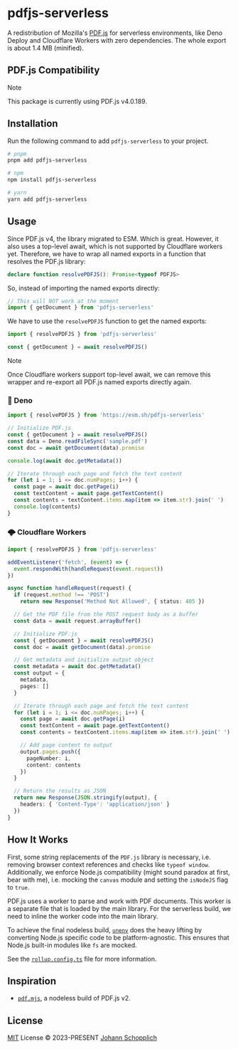 # pdfjs-serverless

A redistribution of Mozilla's [PDF.js](https://github.com/mozilla/pdf.js) for serverless environments, like Deno Deploy and Cloudflare Workers with zero dependencies. The whole export is about 1.4 MB (minified).

## PDF.js Compatibility

> [!NOTE]
> This package is currently using PDF.js v4.0.189.

## Installation

Run the following command to add `pdfjs-serverless` to your project.

```bash
# pnpm
pnpm add pdfjs-serverless

# npm
npm install pdfjs-serverless

# yarn
yarn add pdfjs-serverless
```

## Usage

Since PDF.js v4, the library migrated to ESM. Which is great. However, it also uses a top-level await, which is not supported by Cloudflare workers yet. Therefore, we have to wrap all named exports in a function that resolves the PDF.js library:

```ts
declare function resolvePDFJS(): Promise<typeof PDFJS>
```

So, instead of importing the named exports directly:

```ts
// This will NOT work at the moment
import { getDocument } from 'pdfjs-serverless'
```

We have to use the `resolvePDFJS` function to get the named exports:

```ts
import { resolvePDFJS } from 'pdfjs-serverless'

const { getDocument } = await resolvePDFJS()
```

> [!NOTE]
> Once Cloudflare workers support top-level await, we can remove this wrapper and re-export all PDF.js named exports directly again.

### 🦕 Deno

```ts
import { resolvePDFJS } from 'https://esm.sh/pdfjs-serverless'

// Initialize PDF.js
const { getDocument } = await resolvePDFJS()
const data = Deno.readFileSync('sample.pdf')
const doc = await getDocument(data).promise

console.log(await doc.getMetadata())

// Iterate through each page and fetch the text content
for (let i = 1; i <= doc.numPages; i++) {
  const page = await doc.getPage(i)
  const textContent = await page.getTextContent()
  const contents = textContent.items.map(item => item.str).join(' ')
  console.log(contents)
}
```

### 🌩 Cloudflare Workers

```ts
import { resolvePDFJS } from 'pdfjs-serverless'

addEventListener('fetch', (event) => {
  event.respondWith(handleRequest(event.request))
})

async function handleRequest(request) {
  if (request.method !== 'POST')
    return new Response('Method Not Allowed', { status: 405 })

  // Get the PDF file from the POST request body as a buffer
  const data = await request.arrayBuffer()

  // Initialize PDF.js
  const { getDocument } = await resolvePDFJS()
  const doc = await getDocument(data).promise

  // Get metadata and initialize output object
  const metadata = await doc.getMetadata()
  const output = {
    metadata,
    pages: []
  }

  // Iterate through each page and fetch the text content
  for (let i = 1; i <= doc.numPages; i++) {
    const page = await doc.getPage(i)
    const textContent = await page.getTextContent()
    const contents = textContent.items.map(item => item.str).join(' ')

    // Add page content to output
    output.pages.push({
      pageNumber: i,
      content: contents
    })
  }

  // Return the results as JSON
  return new Response(JSON.stringify(output), {
    headers: { 'Content-Type': 'application/json' }
  })
}
```

## How It Works

First, some string replacements of the `PDF.js` library is necessary, i.e. removing browser context references and checks like `typeof window`. Additionally, we enforce Node.js compatibility (might sound paradox at first, bear with me), i.e. mocking the `canvas` module and setting the `isNodeJS` flag to `true`.

PDF.js uses a worker to parse and work with PDF documents. This worker is a separate file that is loaded by the main library. For the serverless build, we need to inline the worker code into the main library.

To achieve the final nodeless build, [`unenv`](https://github.com/unjs/unenv) does the heavy lifting by converting Node.js specific code to be platform-agnostic. This ensures that Node.js built-in modules like `fs` are mocked.

See the [`rollup.config.ts`](./rollup.config.ts) file for more information.

## Inspiration

- [`pdf.mjs`](https://github.com/bru02/pdf.mjs), a nodeless build of PDF.js v2.

## License

[MIT](./LICENSE) License © 2023-PRESENT [Johann Schopplich](https://github.com/johannschopplich)
